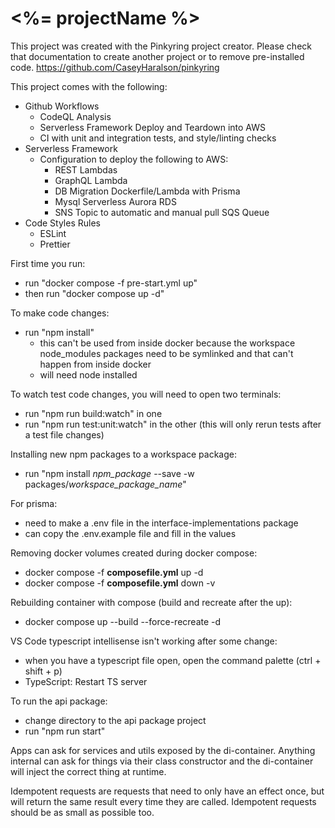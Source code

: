 # <%= projectName %>

This project was created with the Pinkyring project creator.
Please check that documentation to create another project or to remove pre-installed code.
https://github.com/CaseyHaralson/pinkyring

This project comes with the following:
- Github Workflows
  - CodeQL Analysis
  - Serverless Framework Deploy and Teardown into AWS
  - CI with unit and integration tests, and style/linting checks
- Serverless Framework
  - Configuration to deploy the following to AWS:
    - REST Lambdas
    - GraphQL Lambda
    - DB Migration Dockerfile/Lambda with Prisma
    - Mysql Serverless Aurora RDS
    - SNS Topic to automatic and manual pull SQS Queue
- Code Styles Rules
  - ESLint
  - Prettier







First time you run:
- run "docker compose -f pre-start.yml up"
- then run "docker compose up -d"

To make code changes:
- run "npm install"
  - this can't be used from inside docker because the workspace node_modules packages need to be symlinked and that can't happen from inside docker
  - will need node installed

To watch test code changes, you will need to open two terminals:
- run "npm run build:watch" in one
- run "npm run test:unit:watch" in the other (this will only rerun tests after a test file changes)

Installing new npm packages to a workspace package:
- run "npm install _npm_package_ --save -w packages/_workspace_package_name_"

For prisma:
- need to make a .env file in the interface-implementations package
- can copy the .env.example file and fill in the values

Removing docker volumes created during docker compose:
- docker compose -f __composefile.yml__ up -d
- docker compose -f __composefile.yml__ down -v

Rebuilding container with compose (build and recreate after the up):
- docker compose up --build --force-recreate -d

VS Code typescript intellisense isn't working after some change:
- when you have a typescript file open, open the command palette (ctrl + shift + p)
- TypeScript: Restart TS server

To run the api package:
- change directory to the api package project
- run "npm run start"

Apps can ask for services and utils exposed by the di-container.
Anything internal can ask for things via their class constructor and the di-container will inject the correct thing at runtime.

Idempotent requests are requests that need to only have an effect once, but will return the same result every time they are called.
Idempotent requests should be as small as possible too.


